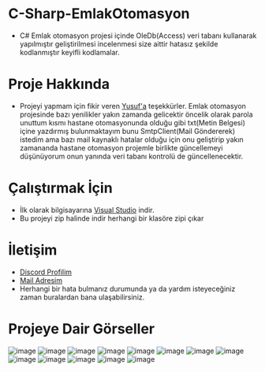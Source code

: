 # C-Sharp-EmlakOtomasyon

* C# Emlak otomasyon projesi içinde OleDb(Access) veri tabanı kullanarak yapılmıştır geliştirilmesi incelenmesi size aittir hatasız şekilde kodlanmıştır keyifli kodlamalar.

# Proje Hakkında
* Projeyi yapmam için fikir veren [Yusuf'a](https://github.com/yusufemreACILAN) teşekkürler. Emlak otomasyon projesinde bazı yenilikler yakın zamanda gelicektir öncelik olarak parola unuttum kısmı hastane otomasyonunda olduğu gibi txt(Metin Belgesi) içine yazdırmış bulunmaktayım bunu SmtpClient(Mail Göndererek) istedim ama bazı mail kaynaklı hatalar olduğu için onu geliştirip yakın zamananda hastane otomasyon projemle birlikte güncellemeyi düşünüyorum onun yanında veri tabanı kontrolü de güncellenecektir.

# Çalıştırmak İçin
* İlk olarak bilgisayarına [Visual Studio](https://visualstudio.microsoft.com/tr/downloads/) indir.
* Bu projeyi zip halinde indir herhangi bir klasöre zipi çıkar

# İletişim
* [Discord Profilim](https://discord.com/users/545976310342746152)
* [Mail Adresim](wonxenxd@gmail.com)
* Herhangi bir hata bulmanız durumunda ya da yardım isteyeceğiniz zaman buralardan bana ulaşabilirsiniz.

# Projeye Dair Görseller

![image](https://cdn.discordapp.com/attachments/828589873253449838/984467043824844880/Ekran_goruntusu_2022-06-09_171149.jpg)
![image](https://cdn.discordapp.com/attachments/828589873253449838/984467044785356800/Ekran_goruntusu_2022-06-09_172601.jpg)
![image](https://cdn.discordapp.com/attachments/828589873253449838/984467045003436032/Ekran_goruntusu_2022-06-09_172654.jpg)
![image](https://cdn.discordapp.com/attachments/828589873253449838/984467045221556234/Ekran_goruntusu_2022-06-09_172858.jpg)
![image](https://cdn.discordapp.com/attachments/828589873253449838/984467045431246908/Ekran_goruntusu_2022-06-09_172917.jpg)
![image](https://cdn.discordapp.com/attachments/828589873253449838/984467045649383424/Ekran_goruntusu_2022-06-09_173010.jpg)
![image](https://cdn.discordapp.com/attachments/828589873253449838/984467043334107166/Ekran_goruntusu_2022-06-09_173023.jpg)
![image](https://cdn.discordapp.com/attachments/828589873253449838/984467063806500864/Ekran_goruntusu_2022-06-09_173153.jpg)
![image](https://cdn.discordapp.com/attachments/828589873253449838/984467064032997426/Ekran_goruntusu_2022-06-09_173220.jpg)
![image](https://cdn.discordapp.com/attachments/828589873253449838/984467044009386064/Ekran_goruntusu_2022-06-09_171234.jpg)
![image](https://cdn.discordapp.com/attachments/828589873253449838/984467064393699428/Ekran_goruntusu_2022-06-09_173430.jpg)
![image](https://cdn.discordapp.com/attachments/828589873253449838/984467064620220436/Ekran_goruntusu_2022-06-09_173510.jpg)
![image](https://cdn.discordapp.com/attachments/828589873253449838/984467044328144967/Ekran_goruntusu_2022-06-09_171527.jpg)

